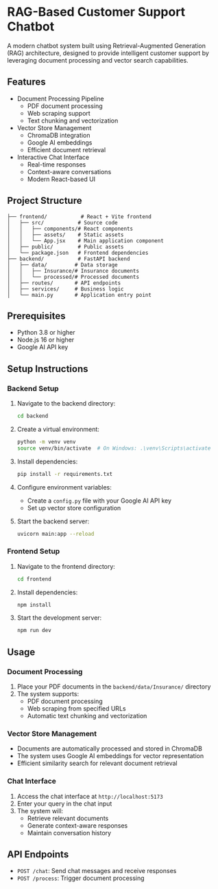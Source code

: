 # RAG-Based Customer Support Chatbot

A modern chatbot system built using Retrieval-Augmented Generation (RAG) architecture, designed to provide intelligent customer support by leveraging document processing and vector search capabilities.

## Features

- Document Processing Pipeline
  - PDF document processing
  - Web scraping support
  - Text chunking and vectorization
- Vector Store Management
  - ChromaDB integration
  - Google AI embeddings
  - Efficient document retrieval
- Interactive Chat Interface
  - Real-time responses
  - Context-aware conversations
  - Modern React-based UI

## Project Structure

```
├── frontend/           # React + Vite frontend
│   ├── src/           # Source code
│   │   ├── components/# React components
│   │   ├── assets/    # Static assets
│   │   └── App.jsx    # Main application component
│   ├── public/        # Public assets
│   └── package.json   # Frontend dependencies
├── backend/           # FastAPI backend
│   ├── data/         # Data storage
│   │   ├── Insurance/# Insurance documents
│   │   └── processed/# Processed documents
│   ├── routes/       # API endpoints
│   ├── services/     # Business logic
│   └── main.py       # Application entry point
```

## Prerequisites

- Python 3.8 or higher
- Node.js 16 or higher
- Google AI API key

## Setup Instructions

### Backend Setup

1. Navigate to the backend directory:

   ```bash
   cd backend
   ```

2. Create a virtual environment:

   ```bash
   python -m venv venv
   source venv/bin/activate  # On Windows: .\venv\Scripts\activate
   ```

3. Install dependencies:

   ```bash
   pip install -r requirements.txt
   ```

4. Configure environment variables:

   - Create a `config.py` file with your Google AI API key
   - Set up vector store configuration

5. Start the backend server:
   ```bash
   uvicorn main:app --reload
   ```

### Frontend Setup

1. Navigate to the frontend directory:

   ```bash
   cd frontend
   ```

2. Install dependencies:

   ```bash
   npm install
   ```

3. Start the development server:
   ```bash
   npm run dev
   ```

## Usage

### Document Processing

1. Place your PDF documents in the `backend/data/Insurance/` directory
2. The system supports:
   - PDF document processing
   - Web scraping from specified URLs
   - Automatic text chunking and vectorization

### Vector Store Management

- Documents are automatically processed and stored in ChromaDB
- The system uses Google AI embeddings for vector representation
- Efficient similarity search for relevant document retrieval

### Chat Interface

1. Access the chat interface at `http://localhost:5173`
2. Enter your query in the chat input
3. The system will:
   - Retrieve relevant documents
   - Generate context-aware responses
   - Maintain conversation history

## API Endpoints

- `POST /chat`: Send chat messages and receive responses
- `POST /process`: Trigger document processing
